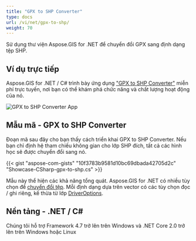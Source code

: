 ```yaml
---
title: "GPX to SHP Converter"
type: docs
url: /vi/net/gpx-to-shp/
weight: 70
---
```


Sử dụng thư viện Aspose.GIS for .NET để chuyển đổi GPX sang định dạng tệp SHP.

## **Ví dụ trực tiếp**

Aspose.GIS for .NET / C# trình bày ứng dụng ["GPX to SHP Converter"](https://products.aspose.app/gis/conversion/gpx-to-shp) miễn phí trực tuyến, nơi bạn có thể khám phá chức năng và chất lượng hoạt động của nó.

![GPX to SHP Converter App](conversion.png)

## **Mẫu mã - GPX to SHP Converter**

Đoạn mã sau đây cho bạn thấy cách triển khai GPX to SHP Converter. Nếu bạn chỉ định hệ tham chiếu không gian cho lớp SHP đích, tất cả các hình học sẽ được chuyển đổi sang nó. 

{{< gist "aspose-com-gists" "10f3783b9581d10bc69dbada42705d2c" "Showcase-CSharp-gpx-to-shp.cs" >}}

Mẫu này thể hiện các khả năng tổng quát. Aspose.GIS for .NET có nhiều tùy chọn để [chuyển đổi tệp](https://docs.aspose.com/gis/net/vector-layers/). Mỗi định dạng dựa trên vector có các tùy chọn đọc / ghi riêng, kế thừa từ lớp [DriverOptions](https://reference.aspose.com/gis/net/aspose.gis/driveroptions).

## **Nền tảng - .NET / C#**

Chúng tôi hỗ trợ Framework 4.7 trở lên trên Windows và .NET Core 2.0 trở lên trên Windows hoặc Linux
